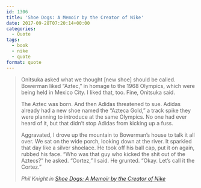 ```yaml
---
id: 1306
title: 'Shoe Dogs: A Memoir by the Creator of Nike'
date: 2017-09-28T07:20:14+00:00
categories: 
  - Quote
tags:
  - book
  - nike
  - quote
format: quote
---
```

> Onitsuka asked what we thought [new shoe] should be called. Bowerman liked “Aztec,” in homage to the 1968 Olympics, which were being held in Mexico City. I liked that, too. Fine, Onitsuka said.
> 
> The Aztec was born. And then Adidas threatened to sue. Adidas already had a new shoe named the “Azteca Gold,” a track spike they were planning to introduce at the same Olympics. No one had ever heard of it, but that didn’t stop Adidas from kicking up a fuss.
> 
> Aggravated, I drove up the mountain to Bowerman’s house to talk it all over. We sat on the wide porch, looking down at the river. It sparkled that day like a silver shoelace. He took off his ball cap, put it on again, rubbed his face. “Who was that guy who kicked the shit out of the Aztecs?” he asked. “Cortez,” I said. He grunted. “Okay. Let’s call it the Cortez.”
> 
> <cite>Phil Knight in <a href="https://www.amazon.com/Shoe-Dog-Memoir-Creator-Nike-ebook/dp/B0176M1A44/ref=tmm_kin_swatch_0?_encoding=UTF8&qid=&sr=">Shoe Dogs: A Memoir by the Creator of Nike</a></cite>